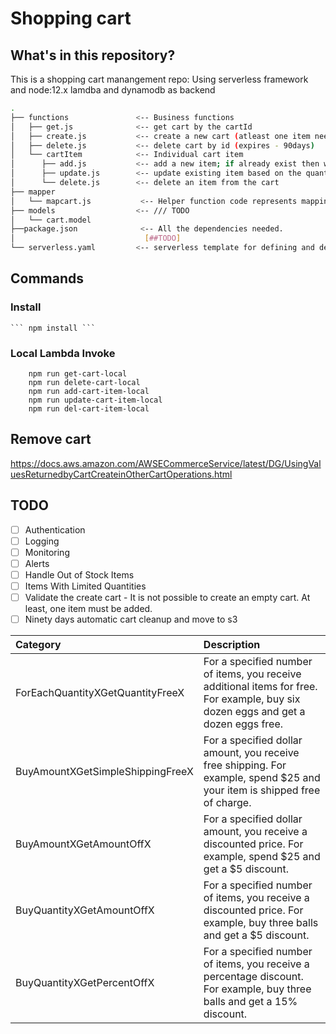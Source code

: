 # Shopping cart


## What's in this repository?

This is a shopping cart manangement repo: Using serverless framework and node:12.x lamdba and dynamodb as backend

``` bash
.
├── functions               <-- Business functions
│   ├── get.js              <-- get cart by the cartId
│   ├── create.js           <-- create a new cart (atleast one item needed)
│   ├── delete.js           <-- delete cart by id (expires - 90days)
│   └── cartItem            <-- Individual cart item
│      ├── add.js           <-- add a new item; if already exist then will increment the quantity
│      ├── update.js        <-- update existing item based on the quantity (quantity - 1  || del item.count<0 )
│      └── delete.js        <-- delete an item from the cart
├── mapper
│   └── mapcart.js           <-- Helper function code represents mapping list price and item price
├── models                  <-- /// TODO
│   └── cart.model
├──package.json              <-- All the dependencies needed.
│                             [##TODO]
└── serverless.yaml         <-- serverless template for defining and deploying serverless application resources
```

## Commands

### Install 
    ``` npm install ```
### Local Lambda Invoke
``` npm run create-cart-local
    npm run get-cart-local
    npm run delete-cart-local
    npm run add-cart-item-local
    npm run update-cart-item-local
    npm run del-cart-item-local
```
## Remove cart

https://docs.aws.amazon.com/AWSECommerceService/latest/DG/UsingValuesReturnedbyCartCreateinOtherCartOperations.html

## TODO
- [ ] Authentication
- [ ] Logging
- [ ] Monitoring
- [ ] Alerts
- [ ] Handle Out of Stock Items
- [ ] Items With Limited Quantities
- [ ] Validate the create cart - It is not possible to create an empty cart. At least, one item must be added.
- [ ] Ninety days automatic cart cleanup and move to s3

| Category        | Description 
| :------------- |:-------------|
| ForEachQuantityXGetQuantityFreeX	      | For a specified number of items, you receive additional items for free. For example, buy six dozen eggs and get a dozen eggs free.|
| BuyAmountXGetSimpleShippingFreeX	      | For a specified dollar amount, you receive free shipping. For example, spend $25 and your item is shipped free of charge.|
| BuyAmountXGetAmountOffX	      	      | For a specified dollar amount, you receive a discounted price. For example, spend $25 and get a $5 discount.|
| BuyQuantityXGetAmountOffX	      	   | For a specified number of items, you receive a discounted price. For example, buy three balls and get a $5 discount.|
| BuyQuantityXGetPercentOffX	      	   | For a specified number of items, you receive a percentage discount. For example, buy three balls and get a 15% discount.|
